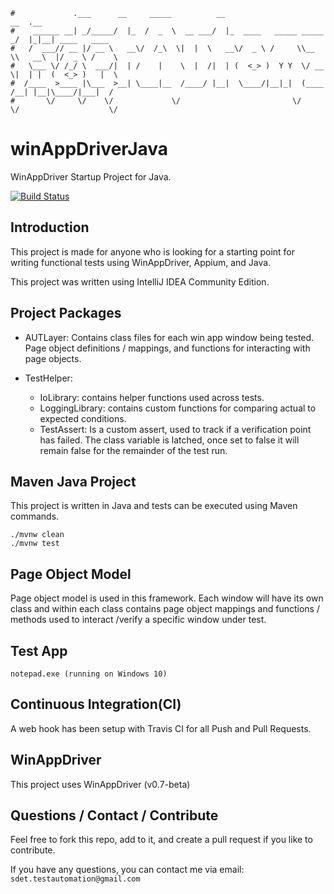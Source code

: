```
#             .___      __     _____          __                         __  .__
#    ______ __| _/_____/  |_  /  _  \  __ ___/  |_  ____   _____ _____ _/  |_|__| ____   ____
#   /  ___// __ |/ __ \   __\/  /_\  \|  |  \   __\/  _ \ /     \\__  \\   __\  |/  _ \ /    \
#   \___ \/ /_/ \  ___/|  | /    |    \  |  /|  | (  <_> )  Y Y  \/ __ \|  | |  (  <_> )   |  \
#  /____  >____ |\___  >__| \____|__  /____/ |__|  \____/|__|_|  (____  /__| |__|\____/|___|  /
#       \/     \/    \/             \/                         \/     \/                    \/
```
# winAppDriverJava
WinAppDriver Startup Project for Java.

[![Build Status](https://travis-ci.org/sdetAutomation/winAppDriverJava.svg?branch=master)](https://travis-ci.org/sdetAutomation/winAppDriverJava)

Introduction
------------
This project is made for anyone who is looking for a starting point for writing functional tests using WinAppDriver, Appium, and Java.

This project was written using IntelliJ IDEA Community Edition.


Project Packages
-----
* AUTLayer:
Contains class files for each win app window being tested.  Page object definitions / mappings, and functions for interacting with page objects.

* TestHelper:
    - IoLibrary: contains helper functions used across tests.
    - LoggingLibrary: contains custom functions for comparing actual to expected conditions.
    - TestAssert: Is a custom assert, used to track if a verification point has failed.  The class variable is latched, once set to false it will remain false for the remainder of the test run.


Maven Java Project
-----
This project is written in Java and tests can be executed using Maven commands.

    ./mvnw clean
    ./mvnw test


Page Object Model
-----
Page object model is used in this framework.  Each window will have its own class and within each class contains page object mappings and functions / methods used to interact /verify a specific window under test.


Test App
-----
    notepad.exe (running on Windows 10)


Continuous Integration(CI)
------------
A web hook has been setup with Travis CI for all Push and Pull Requests.


WinAppDriver
------------
This project uses WinAppDriver (v0.7-beta)


Questions / Contact / Contribute
------------
Feel free to fork this repo, add to it, and create a pull request if you like to contribute.

If you have any questions, you can contact me via email: `sdet.testautomation@gmail.com`